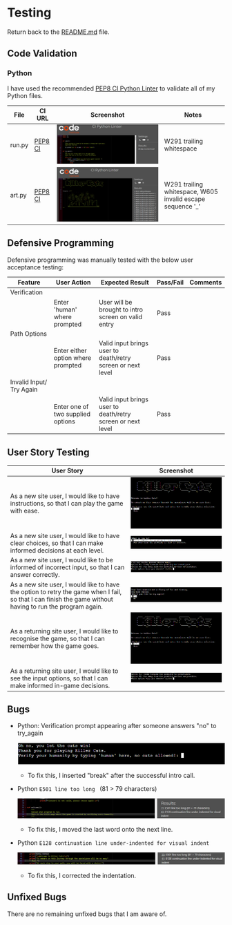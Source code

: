 # Testing

Return back to the [README.md](README.md) file.

## Code Validation

### Python

I have used the recommended [PEP8 CI Python Linter](https://pep8ci.herokuapp.com) to validate all of my Python files.

| File | CI URL | Screenshot | Notes |
| --- | --- | --- | --- |
| run.py | [PEP8 CI](https://pep8ci.herokuapp.com/https://raw.githubusercontent.com/Nic-Wallace/killer-cats/main/run.py) | ![screenshot](documentation/py-validation-run.png) | W291 trailing whitespace |
| art.py | [PEP8 CI](https://pep8ci.herokuapp.com/https://raw.githubusercontent.com/Nic-Wallace/killer-cats/main/boutique-ado/art.py) | ![screenshot](documentation/py-validation-art.png) | W291 trailing whitespace, W605 invalid escape sequence '\_' |

## Defensive Programming

Defensive programming was manually tested with the below user acceptance testing:

| Feature | User Action | Expected Result | Pass/Fail | Comments |
| --- | --- | --- | --- | --- |
| Verification | | | | |
| | Enter 'human' where prompted | User will be brought to intro screen on valid entry | Pass | |
| Path Options | | | | |
| | Enter either option where prompted | Valid input brings user to death/retry screen or next level | Pass | |
| Invalid Input/ Try Again | | | | |
| | Enter one of two supplied options | Valid input brings user to death/retry screen or next level | Pass | |

## User Story Testing

| User Story | Screenshot |
| --- | --- |
| As a new site user, I would like to have instructions, so that I can play the game with ease. | ![screenshot](documentation/feature00.png) |
| As a new site user, I would like to have clear choices, so that I can make informed decisions at each level. | ![screenshot](documentation/feature03.png) |
| As a new site user, I would like to be informed of incorrect input, so that I can answer correctly. | ![screenshot](documentation/feature04.png) |
| As a new site user, I would like to have the option to retry the game when I fail, so that I can finish the game without having to run the program again. | ![screenshot](documentation/feature05.png) |
| As a returning site user, I would like to recognise the game, so that I can remember how the game goes. | ![screenshot](documentation/feature00.png) |
| As a returning site user, I would like to see the input options, so that I can make informed in-game decisions. | ![screenshot](documentation/feature03.1.png) |

## Bugs

- Python: Verification prompt appearing after someone answers "no" to try_again

    ![screenshot](documentation/bug01.png)

    - To fix this, I inserted "break" after the successful intro call.

- Python `E501 line too long ` (81 > 79 characters)

    ![screenshot](documentation/bug02.png)

    - To fix this, I moved the last word onto the next line.

- Python `E128 continuation line under-indented for visual indent`

    ![screenshot](documentation/bug03.png)

    - To fix this, I corrected the indentation.

## Unfixed Bugs

There are no remaining unfixed bugs that I am aware of.